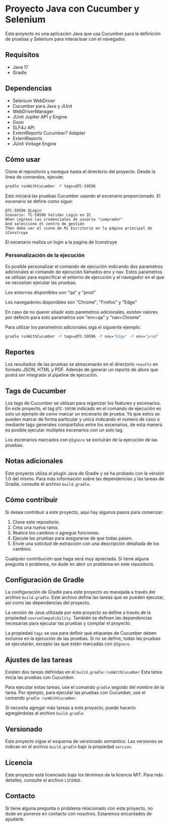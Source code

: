 # Proyecto Java con Cucumber y Selenium



Este proyecto es una aplicación Java que usa Cucumber para la definición de pruebas y Selenium para interactuar con el navegador. 



## Requisitos



- Java 17
- Gradle



## Dependencias



- Selenium WebDriver
- Cucumber para Java y JUnit
- WebDriverManager
- JUnit Jupiter API y Engine
- Gson
- SLF4J API
- ExtentReports Cucumber7 Adapter
- ExtentReports
- JUnit Vintage Engine



## Cómo usar



Clone el repositorio y navegue hasta el directorio del proyecto. Desde la línea de comandos, ejecute:



```bash
gradle runWithCucumber -P tags=@TC-59596
```



Esto iniciará las pruebas Cucumber usando el escenario proporcionado. El escenario se define como sigue:



```gherkin
@TC-59596 @Login
Scenario: TC-59596 Validar Login en IC
When ingreso las credenciales de usuario "comprador"
And selecciono el centro de gestión
Then debo ver el icono de Mi Escritorio en la página principal de iConstruye
```



El escenario realiza un login a la pagina de Iconstruye

### Personalización de la ejecución 

Es posible personalizar el comando de ejecución indicando dos parametros adicionales al comando de ejecución llamados env y nav. Estos parametros se utilizan para especificar el entorno de ejecución y el navegador en el que se necesitan ejecutar las pruebas. 

Los entornos disponibles son "qa" y "prod"

Los navegadores disponibles son "Chrome", "Firefox" y "Edge"

En caso de no querer añadir esto paremetros adicionales, existen valores por defecto para esto parametros son "env=qa" y "nav=Chrome"

Para utilizar los parametros adicionales siga el siguiente ejemplo:

```bash
gradle runWithCucumber -P tags=@TC-59596 -P nav="Edge" -P env="prod"
```

## Reportes



Los resultados de las pruebas se almacenarán en el directorio `results` en formato JSON, HTML y PDF. Además de generar un reporte de allure que podrá ser integrado al pipeline de ejecución.



## Tags de Cucumber



Los tags de Cucumber se utilizan para organizar los features y escenarios. En este proyecto, el tag `@TC-59596` indicado en el comando de ejecución es solo un ejemplo de como marcar un escenario de prueba. Ya que estos se pueden marcar de forma particular y unica indicando el numero de caso o mediante tags generales compartidos entre los escenarios, de esta manera es posible ejecutar multiples escenarios con un solo tag. 

Los escenarios marcados con `@Ignore` se excluirán de la ejecución de las pruebas.



## Notas adicionales



Este proyecto utiliza el plugin Java de Gradle y se ha probado con la versión 1.0 del mismo. Para más información sobre las dependencias y las tareas de Gradle, consulte el archivo `build.gradle`.
## Cómo contribuir



Si desea contribuir a este proyecto, aquí hay algunos pasos para comenzar:



1. Clone este repositorio.
2. Crea una nueva rama.
3. Realice los cambios o agregue funciones.
4. Ejecute las pruebas para asegurarse de que todas pasen.
5. Envíe una solicitud de extracción con una descripción detallada de los cambios.



Cualquier contribución que haga será muy apreciada. Si tiene alguna pregunta o problema, no dude en abrir un problema en este repositorio.



## Configuración de Gradle



La configuración de Gradle para este proyecto es manejada a través del archivo `build.gradle`. Este archivo define las tareas que se pueden ejecutar, así como las dependencias del proyecto.



La versión de Java utilizada por este proyecto se define a través de la propiedad `sourceCompatibility`. También se definen las dependencias necesarias para ejecutar las pruebas y compilar el proyecto.



La propiedad `tags` se usa para definir qué etiquetas de Cucumber deben incluirse en la ejecución de las pruebas. Si no se define, todas las pruebas se ejecutarán, excepto las que estén marcadas con `@Ignore`.



## Ajustes de las tareas



Existen dos tareas definidas en el `build.gradle`: `runWithCucumber` Esta tarea inicia las pruebas con Cucumber.



Para ejecutar estas tareas, use el comando `gradle` seguido del nombre de la tarea. Por ejemplo, para ejecutar las pruebas con Cucumber, use el comando `gradle runWithCucumber`.



Si necesita agregar más tareas a este proyecto, puede hacerlo agregándolas al archivo `build.gradle`.



## Versionado



Este proyecto sigue el esquema de versionado semántico. Las versiones se indican en el archivo `build.gradle` bajo la propiedad `version`.



## Licencia



Este proyecto está licenciado bajo los términos de la licencia MIT. Para más detalles, consulte el archivo `LICENSE`.



## Contacto



Si tiene alguna pregunta o problema relacionado con este proyecto, no dude en ponerse en contacto con nosotros. Estaremos encantados de ayudarle.